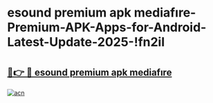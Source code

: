 # esound premium apk mediafıre-Premium-APK-Apps-for-Android-Latest-Update-2025-!fn2il

# <h2><a href="https://googleone.com">🔗👉 🔴 esound premium apk mediafıre</a></h2>

[![acn](https://github.com/user-attachments/assets/0f9c940e-d8b0-45ae-aac7-cd30a18b3e1c)](https://googleone.com)

